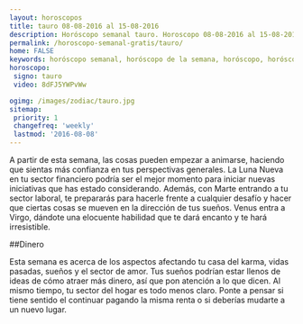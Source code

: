 ```yaml
---
layout: horoscopos
title: tauro 08-08-2016 al 15-08-2016 
description: Horóscopo semanal tauro. Horoscopo 08-08-2016 al 15-08-2016. Horoscopos univision gratis
permalink: /horoscopo-semanal-gratis/tauro/
home: FALSE
keywords: horóscopo semanal, horóscopo de la semana, horóscopo, horóscopo gratis,horóscopos, horóscopo esperanza gracia, horoscopos tauro la semana, horóscopos gratis, Tarot, Astrologia, Zodíaco, tauro, horoscopo gratis
horoscopo:
 signo: tauro
 video: 8dFJ5YWPvWw

ogimg: /images/zodiac/tauro.jpg
sitemap:
 priority: 1
 changefreq: 'weekly'
 lastmod: '2016-08-08'
---
```



A partir de esta semana, las cosas pueden empezar a animarse, haciendo que sientas más confianza en tus perspectivas generales. La Luna Nueva en tu sector financiero podría ser el mejor momento para iniciar nuevas iniciativas que has estado considerando. Además, con Marte entrando a tu sector laboral, te prepararás para hacerle frente a cualquier desafío y hacer que ciertas cosas se mueven en la dirección de tus sueños. Venus entra a Virgo, dándote una elocuente habilidad que te dará encanto y te hará irresistible.

##Dinero

Esta semana es acerca de los aspectos afectando tu casa del karma, vidas pasadas, sueños y el sector de amor. Tus sueños podrían estar llenos de ideas de cómo atraer más dinero, así que pon atención a lo que dicen. Al mismo tiempo, tu sector del hogar es todo menos claro. Ponte a pensar si tiene sentido el continuar pagando la misma renta o si deberías mudarte a un nuevo lugar.